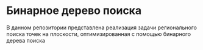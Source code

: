 # Бинарное дерево поиска
В данном репозитории представлена реализация задачи регионального поиска точек на плоскости, оптимизированная с помощью бинарного дерева поиска

